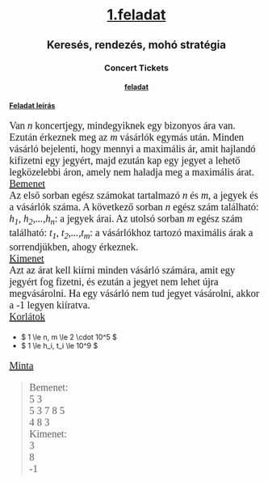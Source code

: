 # <p align = "center"><u>1.feladat</u> <br> 
## <p align = "center">Keresés, rendezés, mohó stratégia
### <p align = "center">Concert Tickets
#### <p align = "center"> [feladat](https://cses.fi/problemset/task/1091)

#### <u>Feladat leírás</u>

<p style = "font-size: 20px; font-family:Times New Roman"> Van <i>n</i> koncertjegy, mindegyiknek egy bizonyos ára van. Ezután érkeznek meg az <i>m</i> vásárlók egymás után. Minden vásárló bejelenti, hogy mennyi a maximális ár, amit hajlandó kifizetni egy jegyért, majd ezután kap egy jegyet a lehető legközelebbi áron, amely nem haladja meg a maximális árat. <br><u>Bemenet</u> <br> Az első sorban egész számokat tartalmazó <i>n</i> és <i>m</i>, a jegyek és a vásárlók száma. A következő sorban <i>n</i> egész szám található: <i>h<sub>1</sub>, h<sub>2</sub>,...,h<sub>n</sub></i>: a jegyek árai. Az utolsó sorban <i>m</i> egész szám található: <i>t<sub>1</sub>, t<sub>2</sub>,...,t<sub>m</sub></i>: a vásárlókhoz tartozó maximális árak a sorrendjükben, ahogy érkeznek.
<br><u>Kimenet</u> <br>
Azt az árat kell kiírni minden vásárló számára, amit egy jegyért fog fizetni, és ezután a jegyet nem lehet újra megvásárolni. 
Ha egy vásárló nem tud jegyet vásárolni, akkor a -1 legyen kiíratva.
<br><u>Korlátok</u> <br>

* $ 1 \le n, m \le 2 \cdot 10^5 $ 
* $ 1 \le h_i, t_i \le 10^9 $

<p style = "font-size: 20px; font-family:Times New Roman">  <u>Minta</u> <br>

> <p style = "font-size: 20px; font-family:Times New Roman"> Bemenet: <br> 5 3 <br>5 3 7 8 5 <br> 4 8 3 <br>Kimenet: <br> 3<br> 8 <br> -1


